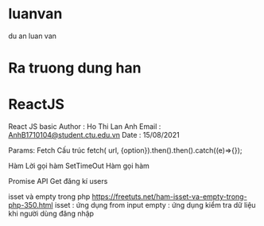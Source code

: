 # luanvan
du an luan van
# Ra truong dung han
# ReactJS
React JS basic
Author : Ho Thi Lan Anh
Email : AnhB1710104@student.ctu.edu.vn
Date : 15/08/2021

Params: Fetch
Cấu trúc
fetch( url, {option}).then().then().catch((e)=>{});

Hàm
Lời gọi hàm
SetTimeOut
Hàm gọi hàm



Promise
API Get đăng kí users

isset và empty trong php
https://freetuts.net/ham-isset-va-empty-trong-php-350.html
isset : ứng dụng from input
empty : ứng dụng kiểm tra dữ liệu khi người dùng đăng nhập